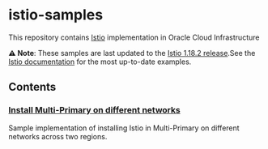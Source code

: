 # istio-samples

This repository contains [Istio](https://istio.io/) implementation in Oracle Cloud Infrastructure

**⚠️ Note**: These samples are last updated to the [Istio 1.18.2 release](https://github.com/istio/istio/releases/).See the [Istio documentation](https://istio.io/) for the most up-to-date examples.

## Contents

### [Install Multi-Primary on different networks](/terragrunt/istio-multi-region/)

Sample implementation of installing Istio in Multi-Primary on different networks across two regions.

